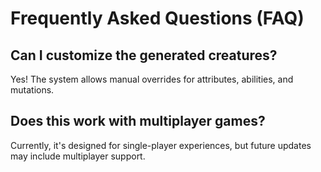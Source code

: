 # Frequently Asked Questions (FAQ)

## Can I customize the generated creatures?
Yes! The system allows manual overrides for attributes, abilities, and mutations.

## Does this work with multiplayer games?
Currently, it's designed for single-player experiences, but future updates may include multiplayer support.
